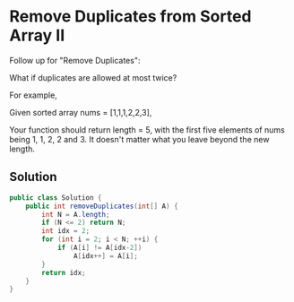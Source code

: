 # Remove Duplicates from Sorted Array II

Follow up for "Remove Duplicates":

What if duplicates are allowed at most twice?

For example,

Given sorted array nums = [1,1,1,2,2,3],

Your function should return length = 5, with the first five elements of nums being 1, 1, 2, 2 and 3. It doesn't matter what you leave beyond the new length.

## Solution

```java
public class Solution {
    public int removeDuplicates(int[] A) {
        int N = A.length;
        if (N <= 2) return N;
        int idx = 2;
        for (int i = 2; i < N; ++i) {
            if (A[i] != A[idx-2])
                A[idx++] = A[i];
        }
        return idx;
    }
}
```